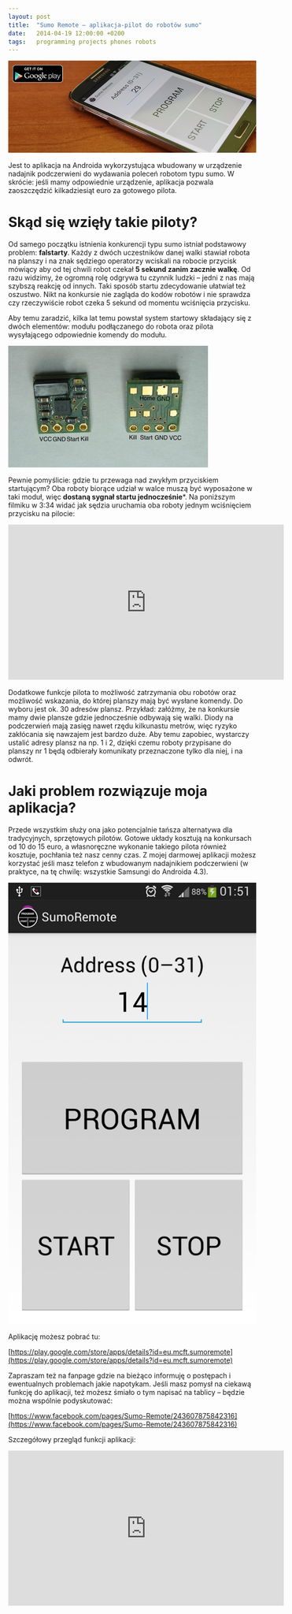 ```yaml
---
layout: post
title:  "Sumo Remote – aplikacja-pilot do robotów sumo"
date:   2014-04-19 12:00:00 +0200
tags:   programming projects phones robots
---
```


![SumoRemote okładka](/assets/SumoRemoteCover.png)

Jest to aplikacja na Androida wykorzystująca wbudowany w urządzenie nadajnik podczerwieni do wydawania poleceń robotom
typu sumo. W skrócie: jeśli mamy odpowiednie urządzenie, aplikacja pozwala zaoszczędzić kilkadziesiąt euro za gotowego
pilota.

# Skąd się wzięły takie piloty?

Od samego początku istnienia konkurencji typu sumo istniał podstawowy problem: **falstarty**. Każdy z dwóch uczestników
danej walki stawiał robota na planszy i na znak sędziego operatorzy wciskali na robocie przycisk mówiący aby od tej
chwili robot czekał **5 sekund zanim zacznie walkę**. Od razu widzimy, że ogromną rolę odgrywa tu czynnik ludzki – jedni
z nas mają szybszą reakcję od innych. Taki sposób startu zdecydowanie ułatwiał też oszustwo. Nikt na konkursie nie
zagląda do kodów robotów i nie sprawdza czy rzeczywiście robot czeka 5 sekund od momentu wciśnięcia przycisku.

Aby temu zaradzić, kilka lat temu powstał system startowy składający się z dwóch elementów: modułu podłączanego do
robota oraz pilota wysyłającego odpowiednie komendy do modułu.

![Moduł startowy](/assets/StartModule.jpg)

Pewnie pomyślicie: gdzie tu przewaga nad zwykłym przyciskiem startującym? Oba roboty biorące udział w walce muszą być
wyposażone w taki moduł, więc **dostaną sygnał startu jednocześnie***. Na poniższym filmiku w 3:34 widać jak sędzia
uruchamia oba roboty jednym wciśnięciem przycisku na pilocie:

<iframe
width="560"
height="315"
src="https://www.youtube.com/embed/XLYTW651Gek"
title="YouTube video player"
frameborder="0"
allow="accelerometer; autoplay; clipboard-write; encrypted-media; gyroscope; picture-in-picture"
allowfullscreen
></iframe>


Dodatkowe funkcje pilota to możliwość zatrzymania obu robotów oraz możliwość wskazania, do której planszy mają być
wysłane komendy. Do wyboru jest ok. 30 adresów plansz. Przykład: załóżmy, że na konkursie mamy dwie plansze gdzie
jednocześnie odbywają się walki. Diody na podczerwień mają zasięg nawet rzędu kilkunastu metrów, więc ryzyko zakłócania
się nawzajem jest bardzo duże. Aby temu zapobiec, wystarczy ustalić adresy plansz na np. 1 i 2, dzięki czemu roboty
przypisane do planszy nr 1 będą odbierały komunikaty przeznaczone tylko dla niej, i na odwrót.

# Jaki problem rozwiązuje moja aplikacja?

Przede wszystkim służy ona jako potencjalnie tańsza alternatywa dla tradycyjnych, sprzętowych pilotów. Gotowe układy
kosztują na konkursach od 10 do 15 euro, a własnoręczne wykonanie takiego pilota również kosztuje, pochłania też nasz
cenny czas. Z mojej darmowej aplikacji możesz korzystać jeśli masz telefon z wbudowanym nadajnikiem podczerwieni (w
praktyce, na tę chwilę: wszystkie Samsungi do Androida 4.3).

![SumoRemote - główny ekran](/assets/SumoRemoteMainScreen.png)

Aplikację możesz pobrać tu:

[https://play.google.com/store/apps/details?id=eu.mcft.sumoremote](https://play.google.com/store/apps/details?id=eu.mcft.sumoremote)

Zapraszam też na fanpage gdzie na bieżąco informuję o postępach i ewentualnych problemach jakie napotykam. Jeśli masz
pomysł na ciekawą funkcję do aplikacji, też możesz śmiało o tym napisać na tablicy – będzie można wspólnie podyskutować:

[https://www.facebook.com/pages/Sumo-Remote/243607875842316](https://www.facebook.com/pages/Sumo-Remote/243607875842316)

Szczegółowy przegląd funkcji aplikacji:

<iframe
width="560"
height="315"
src="https://www.youtube.com/embed/k6_vpwcsh7s"
title="YouTube video player"
frameborder="0"
allow="accelerometer; autoplay; clipboard-write; encrypted-media; gyroscope; picture-in-picture"
allowfullscreen
></iframe>
